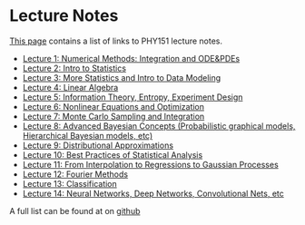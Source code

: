 Lecture Notes
=============

[This page](https://phy151-ucb.github.io/seljak-phy151-fall-2018/lectures/) contains a list of links to PHY151 lecture notes.

 - [Lecture 1: Numerical Methods: Integration and ODE&PDEs](
       https://rawgit.com/phy151-ucb/seljak-phy151-fall-2018/master/lecture-notes/Lecture1_new.pdf
    )
 - [Lecture 2: Intro to Statistics](
       https://rawgit.com/phy151-ucb/seljak-phy151-fall-2018/master/lecture-notes/Lecture2_new.pdf
    )
 - [Lecture 3: More Statistics and Intro to Data Modeling](
       https://rawgit.com/phy151-ucb/seljak-phy151-fall-2018/master/lecture-notes/Lecture3_new.pdf
    )
 - [Lecture 4: Linear Algebra](
       https://rawgit.com/phy151-ucb/seljak-phy151-fall-2018/master/lecture-notes/Lecture4_new.pdf
    )
 - [Lecture 5: Information Theory, Entropy, Experiment Design](
       https://rawgit.com/phy151-ucb/seljak-phy151-fall-2018/master/lecture-notes/Lecture5_new.pdf
    )
 - [Lecture 6: Nonlinear Equations and Optimization](
       https://rawgit.com/phy151-ucb/seljak-phy151-fall-2018/master/lecture-notes/Lecture6_new.pdf
    )
 - [Lecture 7: Monte Carlo Sampling and Integration](
       https://rawgit.com/phy151-ucb/seljak-phy151-fall-2018/master/lecture-notes/Lecture7_new.pdf
    )
 - [Lecture 8: Advanced Bayesian Concepts (Probabilistic graphical models, Hierarchical Bayesian models, etc)](
       https://rawgit.com/phy151-ucb/seljak-phy151-fall-2018/master/lecture-notes/Lecture8_new.pdf
    )
 - [Lecture 9: Distributional Approximations](
       https://rawgit.com/phy151-ucb/seljak-phy151-fall-2018/master/lecture-notes/Lecture9_new.pdf
    )
 - [Lecture 10: Best Practices of Statistical Analysis](
       https://rawgit.com/phy151-ucb/seljak-phy151-fall-2018/master/lecture-notes/Lecture10_new.pdf
    )
 - [Lecture 11: From Interpolation to Regressions to Gaussian Processes](
       https://rawgit.com/phy151-ucb/seljak-phy151-fall-2018/master/lecture-notes/Lecture11_new.pdf
    )
 - [Lecture 12: Fourier Methods](
       https://rawgit.com/phy151-ucb/seljak-phy151-fall-2018/master/lecture-notes/Lecture12_new.pdf
    )
 - [Lecture 13: Classification](
       https://rawgit.com/phy151-ucb/seljak-phy151-fall-2018/master/lecture-notes/Lecture13_new.pdf
    )
 - [Lecture 14: Neural Networks, Deep Networks, Convolutional Nets, etc](
       https://rawgit.com/phy151-ucb/seljak-phy151-fall-2018/master/lecture-notes/Lecture14_new.pdf
    )

<!-- - [Lecture Notes Aug 24, 2017](
       https://raw.githubusercontent.com/bccp/seljak-phy151-fall-2017/master/lecture-notes/lecture-1.pdf)-->


A full list can be found at on [github](https://github.com/phy151-ucb/seljak-phy151-fall-2018/tree/master/lecture-notes/)

